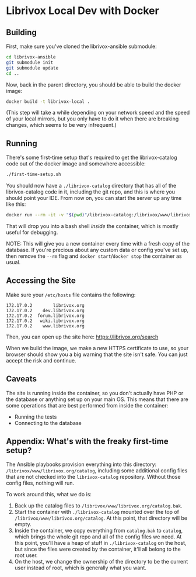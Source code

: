 # Librivox Local Dev with Docker

## Building

First, make sure you've cloned the librivox-ansible submodule:


```bash
cd librivox-ansible
git submodule init
git submodule update
cd ..
```

Now, back in the parent directory, you should be able to build the docker image:

```bash
docker build -t librivox-local .
```

(This step will take a while depending on your network speed and the speed of
your local mirrors, but you only have to do it when there are breaking changes,
which seems to be very infrequent.)

## Running

There's some first-time setup that's required to get the librivox-catalog code
out of the docker image and somewhere accessible:

```bash
./first-time-setup.sh
```

You should now have a `./librivox-catalog` directory that has all of the
librivox-catalog code in it, including the git repo, and this is where you
should point your IDE. From now on, you can start the server up any time like
this:

```bash
docker run --rm -it -v "$(pwd)"/librivox-catalog:/librivox/www/librivox.org/catalog librivox-local
```

That will drop you into a bash shell _inside_ the container, which is mostly
useful for debugging.

NOTE: This will give you a new container every time with a fresh copy of the
database. If you're precious about any custom data or config you've set up, then
remove the `--rm` flag and `docker start`/`docker stop` the container as usual.

## Accessing the Site

Make sure your `/etc/hosts` file contains the following:

```
172.17.0.2        librivox.org
172.17.0.2    dev.librivox.org
172.17.0.2  forum.librivox.org
172.17.0.2   wiki.librivox.org
172.17.0.2    www.librivox.org
```

Then, you can open up the site here: https://librivox.org/search

When we build the image, we make a new HTTPS certificate to use, so your browser
should show you a big warning that the site isn't safe. You can just accept the
risk and continue.

## Caveats

The site is running inside the container, so you don't actually have PHP or the
database or anything set up on your main OS. This means that there are some
operations that are best performed from inside the container:

 - Running the tests
 - Connecting to the database

## Appendix: What's with the freaky first-time setup?

The Ansible playbooks provision everything into this directory:
`/librivox/www/librivox.org/catalog`, including some additional config files
that are not checked into the `librivox-catalog` repository. Without those
config files, nothing will run.

To work around this, what we do is:

1. Back up the catalog files to `/librivox/www/librivox.org/catalog.bak`.
2. Start the container with `./librivox-catalog` mounted over the top of
   `/librivox/www/librivox.org/catalog`. At this point, that directory will be
   empty.
3. Inside the container, we copy everything from `catalog.bak` to `catalog`,
   which brings the whole git repo and all of the config files we need. At this
   point, you'll have a heap of stuff in `./librivox-catalog` on the host, but
   since the files were created by the container, it'll all belong to the root
   user.
4. On the host, we change the ownership of the directory to be the current user
   instead of root, which is generally what you want.
